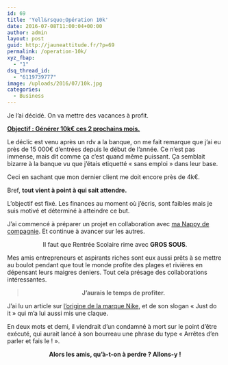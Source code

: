 ```yaml
---
id: 69
title: 'Yell&rsquo;Opération 10k'
date: 2016-07-08T11:00:04+00:00
author: admin
layout: post
guid: http://jauneattitude.fr/?p=69
permalink: /operation-10k/
xyz_fbap:
  - "1"
dsq_thread_id:
  - "6119739777"
image: /uploads/2016/07/10k.jpg
categories:
  - Business
---
```

Je l&rsquo;ai décidé. On va mettre des vacances à profit.

<span style="text-decoration: underline;"><strong>Objectif : Générer 10k€ ces 2 prochains mois.</strong></span>

Le déclic est venu après un rdv a la banque, on me fait remarque que j&rsquo;ai eu près de 15 000€ d&rsquo;entrées depuis le début de l&rsquo;année. Ce n&rsquo;est pas immense, mais dit comme ça c&rsquo;est quand même puissant. Ça semblait bizarre à la banque vu que j&rsquo;étais etiquetté « sans emploi » dans leur base.
  
Ceci en sachant que mon dernier client me doit encore près de 4k€.
  
Bref, **tout vient à point à qui sait attendre.**
  
L&rsquo;objectif est fixé. Les finances au moment où j&rsquo;écris, sont faibles mais je suis motivé et déterminé à atteindre ce but.
  
J&rsquo;ai commencé à préparer un projet en collaboration avec [ma Nappy de compagnie](http://jauneattitude.fr/yellove-is-beautiful/). Et continue à avancer sur les autres.

<p style="text-align: center;">
  Il faut que Rentrée Scolaire rime avec <strong>GROS SOUS</strong>.
</p>

Mes amis entrepreneurs et aspirants riches sont eux aussi prêts à se mettre au boulot pendant que tout le monde profite des plages et rivières en dépensant leurs maigres deniers. Tout cela présage des collaborations intéressantes.

> <p style="text-align: center;">
>   <strong>J&rsquo;aurais le temps de profiter.</strong>
> </p>

J&rsquo;ai lu un article sur [l&rsquo;origine de la marque Nike](https://t.co/YZLsFt7Ro8), et de son slogan « Just do it » qui m&rsquo;a lui aussi mis une claque.
  
En deux mots et demi, il viendrait d&rsquo;un condamné à mort sur le point d&rsquo;être exécuté, qui aurait lancé à son bourreau une phrase du type « Arrêtes d&rsquo;en parler et fais le ! ».

<p style="text-align: center;">
  <strong>Alors les amis, qu&rsquo;à-t-on à perdre ? Allons-y !</strong>
</p>